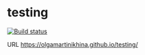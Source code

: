 # testing

[![Build status](https://ci.appveyor.com/api/projects/status/md83q5urh5lr2ucg?svg=true)](https://ci.appveyor.com/project/OlgaMartinikhina/testing)


URL https://olgamartinikhina.github.io/testing/
